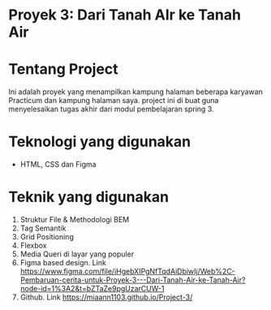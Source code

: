 # Proyek 3: Dari Tanah AIr ke Tanah Air

# Tentang Project

Ini adalah proyek yang menampilkan kampung halaman beberapa karyawan Practicum dan kampung halaman saya. project ini di buat guna menyelesaikan tugas akhir dari modul pembelajaran spring 3.

# Teknologi yang digunakan

- HTML, CSS dan Figma

# Teknik yang digunakan

1. Struktur File & Methodologi BEM
2. Tag Semantik
3. Grid Positioning
4. Flexbox
5. Media Queri di layar yang populer
6. Figma based design. Link https://www.figma.com/file/iHgebXIPgNfTqdAiDbiwIj/Web%2C-Pembaruan-cerita-untuk-Proyek-3---Dari-Tanah-Air-ke-Tanah-Air?node-id=1%3A2&t=bZTaZe9pgUzarCUW-1
7. Github. Link https://miaann1103.github.io/Project-3/
